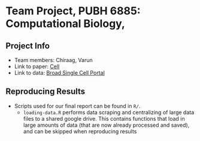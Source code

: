 # Team Project, PUBH 6885: Computational Biology,

## Project Info

-   Team members: Chiraag, Varun
-   Link to paper: [Cell](https://www.cell.com/cell/fulltext/S0092-8674(21)00882-5?_returnURL=https%3A%2F%2Flinkinghub.elsevier.com%2Fretrieve%2Fpii%2FS0092867421008825%3Fshowall%3Dtrue)
-   Link to data: [Broad Single Cell Portal](https://singlecell.broadinstitute.org/single_cell/study/SCP1289/impaired-local-intrinsic-immunity-to-sars-cov-2-infection-in-severe-covid-19#/)

## Reproducing Results

- Scripts used for our final report can be found in `R/`.
  - `loading-data.R` performs data scraping and centralizing of large data files to a shared google drive. This contains functions that load in large amounts of data (that are now already processed and saved), and can be skipped when reproducing results
  
